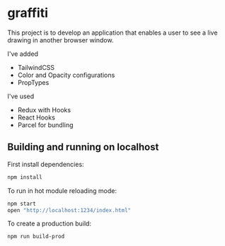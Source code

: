 # graffiti

This project is to develop an application that enables a user to see a live drawing in another browser window.

I've added 
* TailwindCSS
* Color and Opacity configurations
* PropTypes
  
I've used
* Redux with Hooks
* React Hooks
* Parcel for bundling

## Building and running on localhost

First install dependencies:

```sh
npm install
```

To run in hot module reloading mode:

```sh
npm start
open "http://localhost:1234/index.html"
```

To create a production build:

```sh
npm run build-prod
```

